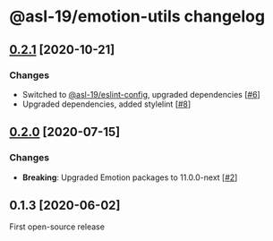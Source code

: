# @asl-19/emotion-utils changelog

## [0.2.1](https://github.com/ASL-19/emotion-utils/pulls?q=is%3Aclosed+milestone%3A0.2.1+is%3Apr) [2020-10-21]

### Changes

* Switched to [@asl-19/eslint-config](https://github.com/ASL-19/eslint-config), upgraded dependencies [[#6](https://github.com/ASL-19/emotion-utils/pull/6)]
* Upgraded dependencies, added stylelint [[#8](https://github.com/ASL-19/emotion-utils/pull/8)]

## [0.2.0](https://github.com/ASL-19/emotion-utils/pulls?q=is%3Aclosed+milestone%3A0.2.0+is%3Apr) [2020-07-15]

### Changes

* **Breaking**: Upgraded Emotion packages to 11.0.0-next [[#2](https://github.com/ASL-19/emotion-utils/pull/2)]

## 0.1.3 [2020-06-02]

First open-source release
